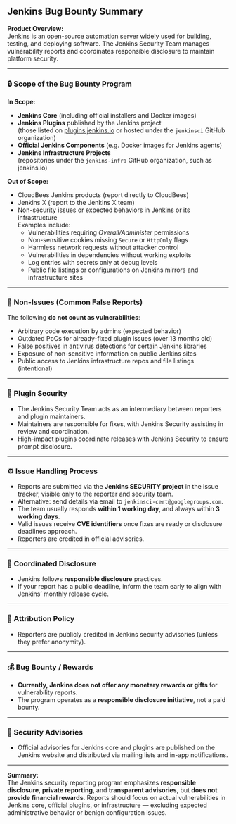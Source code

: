 ## Jenkins Bug Bounty Summary

**Product Overview:**  
Jenkins is an open-source automation server widely used for building, testing, and deploying software. The Jenkins Security Team manages vulnerability reports and coordinates responsible disclosure to maintain platform security.

---

### 🔒 Scope of the Bug Bounty Program

**In Scope:**
- **Jenkins Core** (including official installers and Docker images)
- **Jenkins Plugins** published by the Jenkins project  
  (those listed on [plugins.jenkins.io](https://plugins.jenkins.io) or hosted under the `jenkinsci` GitHub organization)
- **Official Jenkins Components** (e.g. Docker images for Jenkins agents)
- **Jenkins Infrastructure Projects**  
  (repositories under the `jenkins-infra` GitHub organization, such as jenkins.io)

**Out of Scope:**
- CloudBees Jenkins products (report directly to CloudBees)
- Jenkins X (report to the Jenkins X team)
- Non-security issues or expected behaviors in Jenkins or its infrastructure  
  Examples include:
  - Vulnerabilities requiring *Overall/Administer* permissions  
  - Non-sensitive cookies missing `Secure` or `HttpOnly` flags  
  - Harmless network requests without attacker control  
  - Vulnerabilities in dependencies without working exploits  
  - Log entries with secrets only at debug levels  
  - Public file listings or configurations on Jenkins mirrors and infrastructure sites  

---

### 🚫 Non-Issues (Common False Reports)
The following **do not count as vulnerabilities**:
- Arbitrary code execution by admins (expected behavior)
- Outdated PoCs for already-fixed plugin issues (over 13 months old)
- False positives in antivirus detections for certain Jenkins libraries
- Exposure of non-sensitive information on public Jenkins sites
- Public access to Jenkins infrastructure repos and file listings (intentional)

---

### 🧩 Plugin Security
- The Jenkins Security Team acts as an intermediary between reporters and plugin maintainers.
- Maintainers are responsible for fixes, with Jenkins Security assisting in review and coordination.
- High-impact plugins coordinate releases with Jenkins Security to ensure prompt disclosure.

---

### ⚙️ Issue Handling Process
- Reports are submitted via the **Jenkins SECURITY project** in the issue tracker, visible only to the reporter and security team.
- Alternative: send details via email to `jenkinsci-cert@googlegroups.com`.
- The team usually responds **within 1 working day**, and always within **3 working days**.
- Valid issues receive **CVE identifiers** once fixes are ready or disclosure deadlines approach.
- Reporters are credited in official advisories.

---

### 🤝 Coordinated Disclosure
- Jenkins follows **responsible disclosure** practices.  
- If your report has a public deadline, inform the team early to align with Jenkins’ monthly release cycle.

---

### 🧾 Attribution Policy
- Reporters are publicly credited in Jenkins security advisories (unless they prefer anonymity).

---

### 💰 Bug Bounty / Rewards
- **Currently, Jenkins does not offer any monetary rewards or gifts** for vulnerability reports.  
- The program operates as a **responsible disclosure initiative**, not a paid bounty.

---

### 📢 Security Advisories
- Official advisories for Jenkins core and plugins are published on the Jenkins website and distributed via mailing lists and in-app notifications.

---

**Summary:**  
The Jenkins security reporting program emphasizes **responsible disclosure**, **private reporting**, and **transparent advisories**, but **does not provide financial rewards**. Reports should focus on actual vulnerabilities in Jenkins core, official plugins, or infrastructure — excluding expected administrative behavior or benign configuration issues.
